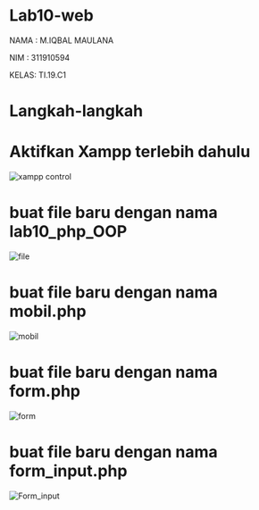 # Lab10-web
NAMA : M.IQBAL MAULANA

NIM  : 311910594

KELAS: TI.19.C1

# Langkah-langkah
# Aktifkan Xampp terlebih dahulu
![xampp control](https://user-images.githubusercontent.com/82009410/121762744-138a5b00-cb62-11eb-8192-cafb68297dee.PNG)

# buat file baru dengan nama lab10_php_OOP
![file](https://user-images.githubusercontent.com/82009410/121762802-66641280-cb62-11eb-8180-d065fb051ad9.PNG)

# buat file baru dengan nama mobil.php
![mobil](https://user-images.githubusercontent.com/82009410/121762838-adea9e80-cb62-11eb-8dff-1a349676d6c1.PNG)

# buat file baru dengan nama form.php
![form](https://user-images.githubusercontent.com/82009410/121762890-e5f1e180-cb62-11eb-9dd3-0598c108e53b.PNG)

# buat file baru dengan nama form_input.php
![Form_input](https://user-images.githubusercontent.com/82009410/121762932-fefa9280-cb62-11eb-8f05-7bc245a4f11b.PNG)

